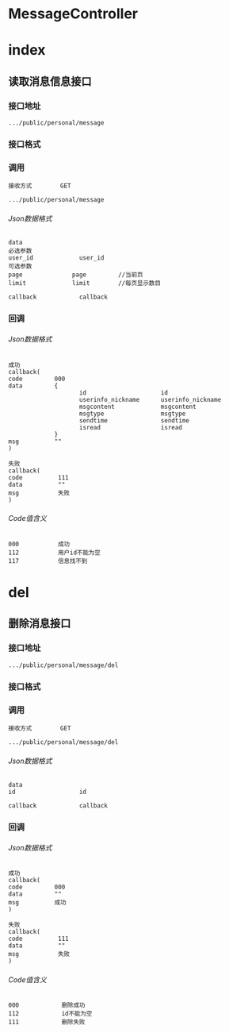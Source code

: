 # MessageController #
# index #
## 读取消息信息接口


### 接口地址


```
.../public/personal/message
```

### 接口格式

### 调用

```
接收方式        GET
```

```
.../public/personal/message
```

###### Json数据格式
```
data
必选参数
user_id             user_id
可选参数 
page              page         //当前页
limit             limit        //每页显示数目

callback            callback
```

### 回调
###### Json数据格式

```
成功
callback(
code         000
data         {
                    id                     id
                    userinfo_nickname      userinfo_nickname
                    msgcontent             msgcontent
                    msgtype                msgtype
                    sendtime               sendtime
                    isread                 isread
             }
msg          ""
)
```

```
失败
callback(
code          111
data          ""
msg           失败
)
```

###### Code值含义

```
000           成功
112           用户id不能为空
117           信息找不到
```
# del #
## 删除消息接口


### 接口地址


```
.../public/personal/message/del
```

### 接口格式

### 调用

```
接收方式        GET
```

```
.../public/personal/message/del
```

###### Json数据格式
```
data
id                  id

callback            callback
```
### 回调
###### Json数据格式

```
成功
callback(
code         000
data         ""
msg          成功
)
```

```
失败
callback(
code          111
data          ""
msg           失败
)
```

###### Code值含义

```
000            删除成功
112            id不能为空
111            删除失败
```